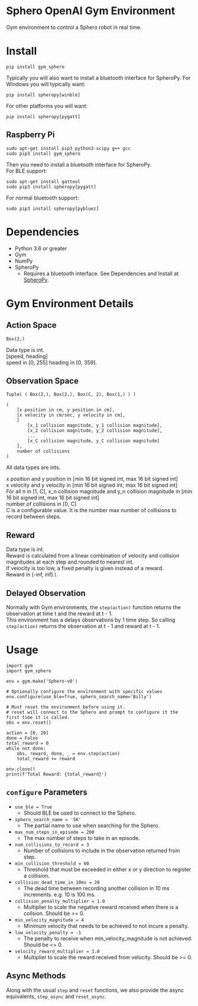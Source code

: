 # Sphero OpenAI Gym Environment
Gym environment to control a Sphero robot in real time.

# Install
```
pip install gym_sphero
```

Typically you will also want to install a bluetooth interface for SpheroPy.
For Windows you will typically want:
```
pip install spheropy[winble]
```
For other platforms you will want:
```
pip install spheropy[pygatt]
```

## Raspberry Pi
```
sudo apt-get install pip3 python3-scipy g++ gcc
sudo pip3 install gym_sphero
```
Then you need to install a bluetooth interface for SpheroPy.\
For BLE support:
```
sudo apt-get install gattool
sudo pip3 install spheropy[pygatt]
```
For normal bluetooth support:
```
sudo pip3 install spheropy[pybluez]
```

# Dependencies

- Python 3.6 or greater
- Gym
- NumPy
- SpheroPy
    - Requires a bluetooth interface. See Dependencies and Install at [SpheroPy](https://github.com/irvinec/SpheroPy).

# Gym Environment Details

## Action Space
`Box(2,)`

Data type is int.\
[speed, heading]\
speed in [0, 255]
heading in [0, 359].

## Observation Space
`Tuple( ( Box(2,), Box(2,), Box(C, 2), Box(1,) ) )`

```
(
    [x position in cm, y position in cm],
    [x velocity in cm/sec, y velocity in cm],
    [
        [x_1 collision magnitude, y_1 collision magnitude],
        [x_2 collision magnitude, y_2 collision magnitude],
        ...
        [x_C collision magnitude, y_C collision magnitude]
    ],
    number of collisions
)
```
All data types are ints.

x position and y position in [min 16 bit signed int, max 16 bit signed int]\
x velocity and y velocity in [min 16 bit signed int, max 16 bit signed int]\
For all n in [1, C], x_n collision magnitude and y_n collision magnitude in [min 16 bit signed int, max 16 bit signed int]\
number of collisions in [0, C]\
C is a configurable value. It is the number max number of collisions to record between steps.

## Reward
Data type is int.\
Reward is calculated from a linear combination of velocity and collision magnitudes at each step and rounded to nearest int.\
If velocity is too low, a fixed penalty is given instead of a reward.\
Reward in (-inf, inf).\

## Delayed Observation
Normally with Gym environments, the `step(action)` function returns the observation at time t and the reward at t - 1.\
This environment has a delays observations by 1 time step. So calling `step(action)` returns the observation at t - 1 and reward at t - 1.

# Usage
```
import gym
import gym_sphero

env = gym.make('Sphero-v0')

# Optionally configure the environment with specific values
env.configure(use_ble=True, sphero_search_name='Billy')

# Must reset the environment before using it.
# reset will connect to the Sphero and prompt to configure it the first time it is called.
obs = env.reset()

action = [0, 20]
done = False
total_reward = 0
while not done:
    obs, reward, done, _ = env.step(action)
    total_reward += reward

env.close()
print(f'Total Reward: {total_reward}')
```

## `configure` Parameters
- `use_ble = True`
    - Should BLE be used to connect to the Sphero.
- `sphero_search_name = 'SK'`
    - The partial name to use when searching for the Sphero.
- `max_num_steps_in_episode = 200`
    - The max number of steps to take in an episode.
- `num_collisions_to_record = 3`
    - Number of collisions to include in the observation returned from step.
- `min_collision_threshold = 60`
    - Threshold that must be exceeded in either x or y direction to register a collision.
- `collision_dead_time_in_10ms = 20`
    - The dead time between recording another collision in 10 ms increments. e.g. 10 is 100 ms.
- `collision_penalty_multiplier = 1.0`
    - Multiplier to scale the negative reward received when there is a collsion. Should be >= 0.
- `min_velocity_magnitude = 4`
    - Minimum velocity that needs to be achieved to not incure a penalty.
- `low_velocity_penalty = -1`
    - The penalty to receive when min_velocity_magnitude is not achieved. Should be <= 0.
- `velocity_reward_multiplier = 1.0`
    - Multiplier to scale the reward received from velocity. Should be >= 0.

## Async Methods
Along with the usual `step` and `reset` functions, we also provide the async equivalents, `step_async` and `reset_async`.
